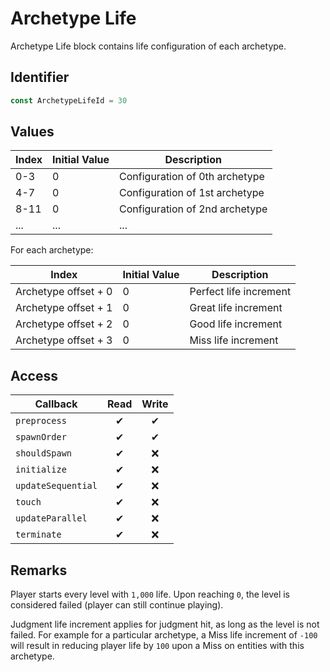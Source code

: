 # Archetype Life

Archetype Life block contains life configuration of each archetype.

## Identifier

```ts
const ArchetypeLifeId = 30
```

## Values

| Index | Initial Value | Description                    |
| ----- | ------------- | ------------------------------ |
| 0-3   | 0             | Configuration of 0th archetype |
| 4-7   | 0             | Configuration of 1st archetype |
| 8-11  | 0             | Configuration of 2nd archetype |
| ...   | ...           | ...                            |

For each archetype:

| Index                | Initial Value | Description            |
| -------------------- | ------------- | ---------------------- |
| Archetype offset + 0 | 0             | Perfect life increment |
| Archetype offset + 1 | 0             | Great life increment   |
| Archetype offset + 2 | 0             | Good life increment    |
| Archetype offset + 3 | 0             | Miss life increment    |

## Access

| Callback           | Read | Write |
| ------------------ | :--: | :---: |
| `preprocess`       |  ✔   |   ✔   |
| `spawnOrder`       |  ✔   |   ✔   |
| `shouldSpawn`      |  ✔   |  ❌   |
| `initialize`       |  ✔   |  ❌   |
| `updateSequential` |  ✔   |  ❌   |
| `touch`            |  ✔   |  ❌   |
| `updateParallel`   |  ✔   |  ❌   |
| `terminate`        |  ✔   |  ❌   |

## Remarks

Player starts every level with `1,000` life. Upon reaching `0`, the level is considered failed (player can still continue playing).

Judgment life increment applies for judgment hit, as long as the level is not failed. For example for a particular archetype, a Miss life increment of `-100` will result in reducing player life by `100` upon a Miss on entities with this archetype.
